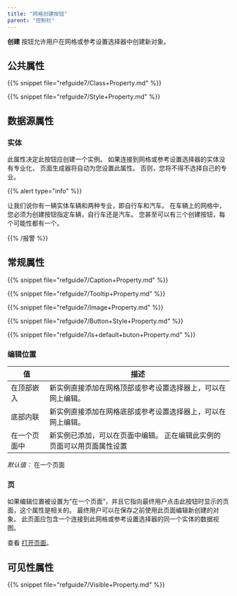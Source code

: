 ```yaml
---
title: "网格创建按钮"
parent: "控制栏"
---
```



**创建** 按钮允许用户在网格或参考设置选择器中创建新对象。

## 公共属性

{{% snippet file="refguide7/Class+Property.md" %}}

{{% snippet file="refguide7/Style+Property.md" %}}

## 数据源属性

### 实体

此属性决定此按钮应创建一个实例。 如果连接到网格或参考设置选择器的实体没有专业化， 页面生成器将自动为您设置此属性。 否则，您将不得不选择自己的专业。

{{% alert type="info" %}}

让我们说你有一辆实体车辆和两种专业，即自行车和汽车。 在车辆上的网格中，您必须为创建按钮指定车辆，自行车还是汽车。 您甚至可以有三个创建按钮，每个可能性都有一个。

{{% /报警 %}}

## 常规属性

{{% snippet file="refguide7/Caption+Property.md" %}}

{{% snippet file="refguide7/Tooltip+Property.md" %}}

{{% snippet file="refguide7/Image+Property.md" %}}

{{% snippet file="refguide7/Button+Style+Property.md" %}}

{{% snippet file="refguide7/Is+default+buton+Property.md" %}}

### 编辑位置

| 值      | 描述                                   |
| ------ | ------------------------------------ |
| 在顶部嵌入  | 新实例直接添加在网格顶部或参考设置选择器上，可以在网上编辑。       |
| 底部内联   | 新实例直接添加在网格底部或参考设置选择器上，可以在网上编辑。       |
| 在一个页面中 | 新实例已添加，可以在页面中编辑。 正在编辑此实例的页面可以用页面属性设置 |

_默认值：_ 在一个页面

### 页

如果编辑位置被设置为“在一个页面”，并且它指向最终用户点击此按钮时显示的页面，这个属性是相关的。 最终用户可以在保存之前使用此页面编辑新创建的对象。 此页面应包含一个连接到此网格或参考设置选择器的同一个实体的数据视图。

查看 [打开页面](opening-pages)。

## 可见性属性

{{% snippet file="refguide7/Visible+Property.md" %}}
